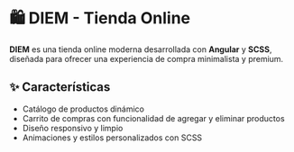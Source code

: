 # 🛍️ DIEM - Tienda Online

**DIEM** es una tienda online moderna desarrollada con **Angular** y **SCSS**, diseñada para ofrecer una experiencia de compra minimalista y premium.

## ✨ Características

- Catálogo de productos dinámico
- Carrito de compras con funcionalidad de agregar y eliminar productos
- Diseño responsivo y limpio
- Animaciones y estilos personalizados con SCSS
